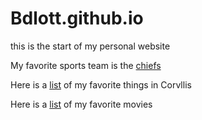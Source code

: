 # Bdlott.github.io
this is the start of my personal website

My favorite sports team is the [chiefs](https://www.chiefs.com)


Here is a [list](./corvallisrec.md) of my favorite things in Corvllis 

Here is a [list](./cultural_rec.md) of my favorite movies
